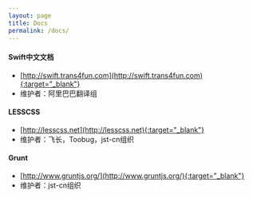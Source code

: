 ```yaml
---
layout: page
title: Docs
permalink: /docs/
---
```


#### Swift中文文档
* [http://swift.trans4fun.com](http://swift.trans4fun.com){:target="_blank"}
* 维护者：阿里巴巴翻译组

#### LESSCSS
* [http://lesscss.net](http://lesscss.net){:target="_blank"}
* 维护者：飞长，Toobug，jst-cn组织

#### Grunt
* [http://www.gruntjs.org/](http://www.gruntjs.org/){:target="_blank"}
* 维护者：jst-cn组织
